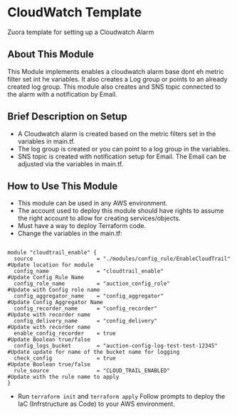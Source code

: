 # CloudWatch Template

Zuora template for setting up a Cloudwatch Alarm

## About This Module

This Module implements enables a cloudwatch alarm base dont eh metric filter set int he variables. It also creates a Log group or points to an already created log group. This module also creates and SNS topic connected to the alarm with a notification by Email.

## Brief Description on Setup

- A Cloudwatch alarm is created based on the metric filters set in the variables in main.tf.
- The log group is created or you can point to a log group in the variables.
- SNS topic is created with notification setup for Email. The Email can be adjusted via the variables in main.tf.

## How to Use This Module

- This module can be used in any AWS environment.
- The account used to deploy this module should have rights to assume the right account to allow for creating services/objects.
- Must have a way to deploy Terraform code.
- Change the variables in the main.tf:
```

module "cloudtrail_enable" {
  source                    = "./modules/config_rule/EnableCloudTrail" #Update location for module
  config_name               = "cloudtrail_enable"                      #Update Config Rule Name
  config_role_name          = "auction_config_role"                    #Update with Config role name
  config_aggregator_name    = "config_aggregator"                      #Update Config Aggregator Name
  config_recorder_name      = "config_recorder"                        #Update with recorder name
  config_delivery_name      = "config_delivery"                        #Update with recorder name
  enable_config_recorder    = true                                     #Update Boolean true/false
  config_logs_bucket        = "auction-config-log-test-test-12345"     #Update update for name of the bucket name for logging
  check_config              = true                                     #Update Boolean true/false
  rule_source               = "CLOUD_TRAIL_ENABLED"                    #Update with the rule name to apply
}

```
- Run `terraform init` and `terraform apply`
Follow prompts to deploy the IaC (Infrstructure as Code) to your AWS environment.
